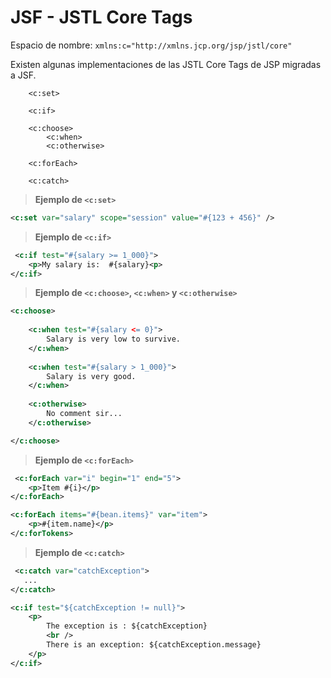 # JSF - JSTL Core Tags

Espacio de nombre: `xmlns:c="http://xmlns.jcp.org/jsp/jstl/core"`

Existen algunas implementaciones de las JSTL Core Tags de JSP migradas a JSF.

```text
    <c:set>

    <c:if>
    
    <c:choose>
        <c:when>
        <c:otherwise> 
        
    <c:forEach>
    
    <c:catch>
```

> **Ejemplo de `<c:set>`**

```xml
<c:set var="salary" scope="session" value="#{123 + 456}" />
```

> **Ejemplo de `<c:if>`**

```xml
 <c:if test="#{salary >= 1_000}">
    <p>My salary is:  #{salary}<p>
</c:if>
```

> **Ejemplo de `<c:choose>`, `<c:when>` y `<c:otherwise>`**

```xml
<c:choose>
  
    <c:when test="#{salary <= 0}">
        Salary is very low to survive.
    </c:when>
    
    <c:when test="#{salary > 1_000}">
        Salary is very good.
    </c:when>
    
    <c:otherwise>
        No comment sir...
    </c:otherwise>

</c:choose>
```

> **Ejemplo de `<c:forEach>`**

```xml
 <c:forEach var="i" begin="1" end="5">
    <p>Item #{i}</p>
</c:forEach>

<c:forEach items="#{bean.items}" var="item">
    <p>#{item.name}</p>
</c:forTokens>
```

> **Ejemplo de `<c:catch>`**

```xml
 <c:catch var="catchException">
   ...
</c:catch>

<c:if test="${catchException != null}">
    <p>
        The exception is : ${catchException} 
        <br />
        There is an exception: ${catchException.message}
    </p>
</c:if>
```
